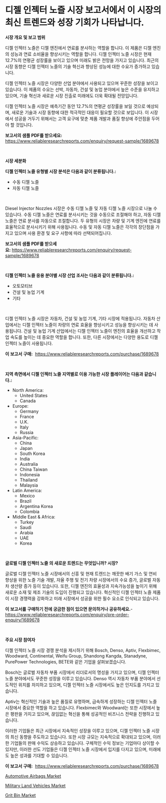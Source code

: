 <p><h1>디젤 인젝터 노즐 시장 보고서에서 이 시장의 최신 트렌드와 성장 기회가 나타납니다.</h1></p><p><strong>시장 개요 및 보고 범위</strong></p>
<p><p>디젤 인젝터 노즐은 디젤 엔진에서 연료를 분사하는 역할을 합니다. 이 제품은 디젤 엔진의 성능과 연료 소비율을 향상시키는 역할을 합니다. 디젤 인젝터 노즐 시장은 현재 12.7%의 연평균 성장률을 보이고 있으며 미래도 밝은 전망을 가지고 있습니다. 최근의 시장 동향은 디젤 인젝터 노즐의 기술 혁신과 향상된 성능에 대한 수요가 증가하고 있습니다.</p><p>디젤 인젝터 노즐 시장은 다양한 산업 분야에서 사용되고 있으며 꾸준한 성장을 보이고 있습니다. 이 제품의 수요는 선박, 자동차, 건설 및 농업 분야에서 높은 수준을 유지하고 있으며, 기술 혁신과 새로운 시장 진출로 미래에도 더욱 확대될 전망입니다.</p><p>디젤 인젝터 노즐 시장은 예측기간 동안 12.7%의 연평균 성장률을 보일 것으로 예상되며, 새로운 기술과 시장 동향에 대한 적극적인 대응이 필요할 것으로 보입니다. 이 시장에서 성공을 거두기 위해서는 고객 요구에 맞춘 제품 개발과 품질 향상에 주안점을 두어야 할 것입니다.</p></p>
<p><strong>보고서의 샘플 PDF를 받으세요:</strong> <a href="https://www.reliableresearchreports.com/enquiry/request-sample/1689678">https://www.reliableresearchreports.com/enquiry/request-sample/1689678</a></p>
<p>&nbsp;</p>
<p><strong>시장 세분화</strong></p>
<p><strong>디젤 인젝터 노즐 유형별 시장 분석은 다음과 같이 분류됩니다.:</strong></p>
<p><ul><li>수동 디젤 노즐</li><li>자동 디젤 노즐</li></ul></p>
<p>&nbsp;</p>
<p><p>Diesel Injector Nozzles 시장은 수동 디젤 노즐 및 자동 디젤 노즐 시장으로 나눌 수 있습니다. 수동 디젤 노즐은 연료를 분사시키는 것을 수동으로 조절해야 하고, 자동 디젤 노즐은 연료 분사를 자동으로 조절합니다. 두 유형의 시장은 차량 및 기계 엔진에 연료를 효율적으로 분사시키기 위해 사용됩니다. 수동 및 자동 디젤 노즐은 각각의 장단점을 가지고 있으며 사용 환경 및 요구 사항에 따라 선택되어집니다.</p></p>
<p><strong>보고서의 샘플 PDF를 받으세요:</strong>&nbsp;<a href="https://www.reliableresearchreports.com/enquiry/request-sample/1689678">https://www.reliableresearchreports.com/enquiry/request-sample/1689678</a></p>
<p>&nbsp;</p>
<p><strong> 디젤 인젝터 노즐 응용 분야별 시장 산업 조사는 다음과 같이 분류됩니다.:</strong></p>
<p><ul><li>오토모티브</li><li>건설 및 농업 기계</li><li>기타</li></ul></p>
<p>&nbsp;</p>
<p><p>디젤 인젝터 노즐 시장은 자동차, 건설 및 농업 기계, 기타 시장에 적용됩니다. 자동차 산업에서는 디젤 인젝터 노즐이 차량의 연료 효율을 향상시키고 성능을 향상시키는 데 사용됩니다. 건설 및 농업 기계 산업에서는 디젤 인젝터 노즐이 엔진의 효율을 개선하고 작업 속도를 높이는 데 중요한 역할을 합니다. 또한, 다른 시장에서는 다양한 용도로 디젤 인젝터 노즐이 사용됩니다.</p></p>
<p><strong>이 보고서 구매:</strong>&nbsp; <a href="https://www.reliableresearchreports.com/purchase/1689678">https://www.reliableresearchreports.com/purchase/1689678</a></p>
<p>&nbsp;</p>
<p><strong>지역 측면에서 디젤 인젝터 노즐 지역별로 이용 가능한 시장 플레이어는 다음과 같습니다.:</strong></p>
<p><ul>
    <li>
        North America:
        <ul>
            <li>United States</li>
            <li>Canada</li>
        </ul>
    </li>
    <li>
        Europe:
        <ul>
            <li>Germany</li>
            <li>France</li>
            <li>U.K.</li>
            <li>Italy</li>
            <li>Russia</li>
        </ul>
    </li>
    <li>
        Asia-Pacific:
        <ul>
            <li>China</li>
            <li>Japan</li>
            <li>South Korea</li>
            <li>India</li>
            <li>Australia</li>
            <li>China Taiwan</li>
            <li>Indonesia</li>
            <li>Thailand</li>
            <li>Malaysia</li>
        </ul>
    </li>
    <li>
        Latin America:
        <ul>
            <li>Mexico</li>
            <li>Brazil</li>
            <li>Argentina Korea</li>
            <li>Colombia</li>
        </ul>
    </li>
    <li>
        Middle East & Africa:
        <ul>
            <li>Turkey</li>
            <li>Saudi</li>
            <li>Arabia</li>
            <li>UAE</li>
            <li>Korea</li>
        </ul>
    </li>
    </ul></p>
<p>&nbsp;</p>
<p><strong>글로벌 디젤 인젝터 노즐 의 새로운 트렌드는 무엇입니까? 시장?</strong></p>
<p><p>글로벌 디젤 인젝터 노즐 시장에서의 신흥 및 현재 트렌드는 깨끗한 배기 가스 및 연비 향상을 위한 노즐 기술 개발, 자율 주행 및 전기 차량 시장에서의 수요 증가, 글로벌 자동차 생산량 증가 등이 있습니다. 또한, 디젤 엔진의 효율성과 지속가능성을 높이기 위해 새로운 소재 및 제조 기술의 도입이 진행되고 있습니다. 혁신적인 디젤 인젝터 노즐 제품이 시장 경쟁력을 강화하고 미래 시장에서 성공을 위한 필수 요소로 인식되고 있습니다.</p></p>
<p><strong>이 보고서를 구매하기 전에 궁금한 점이 있으면 문의하거나 공유하세요.</strong>- <a href="https://www.reliableresearchreports.com/enquiry/pre-order-enquiry/1689678">https://www.reliableresearchreports.com/enquiry/pre-order-enquiry/1689678</a></p>
<p>&nbsp;</p>
<p><strong>주요 시장 참여자</strong></p>
<p><p>디젤 인젝터 노즐 시장 경쟁 분석을 제시하기 위해 Bosch, Denso, Aptiv, Flexbimec, Woodward, Continental, Weifu Group, Shandong Kangda, Stanadyne, PurePower Technologies, BETE와 같은 기업을 살펴보겠습니다. </p><p>Bosch는 글로벌 자동차 부품 시장에서 리더로서의 명성을 가지고 있으며, 디젤 인젝터 노즐 분야에서도 꾸준한 성장을 이루고 있습니다. Denso 역시 자동차 부품 분야에서 선도적인 위치를 차지하고 있으며, 디젤 인젝터 노즐 시장에서도 높은 인지도를 가지고 있습니다. </p><p>Aptiv는 혁신적인 기술과 높은 품질로 유명하며, 급속하게 성장하는 디젤 인젝터 노즐 시장에서 중요한 역할을 하고 있습니다. Flexbimec와 Woodward는 또한 시장에서 높은 평판을 가지고 있으며, 끊임없는 혁신을 통해 성공적인 비즈니스 전략을 진행하고 있습니다. </p><p>이러한 기업들은 최근 시장에서 지속적인 성장을 이루고 있으며, 디젤 인젝터 노즐 시장의 최신 동향을 주도하고 있습니다. 또한 시장 규모는 지속적으로 확대되고 있으며, 이러한 기업들의 판매 수익도 상승하고 있습니다. 구체적인 수익 정보는 기업마다 상이할 수 있지만, 이러한 선도 기업들은 디젤 인젝터 노즐 시장에서 입지를 다지고 있으며, 미래에도 높은 성과를 기대할 수 있습니다.</p></p>
<p><strong>이 보고서 구매:</strong>&nbsp;&nbsp;<a href="https://www.reliableresearchreports.com/purchase/1689678">https://www.reliableresearchreports.com/purchase/1689678</a></p>
<p><p><a href="https://military-diascia-e68.notion.site/Automotive-Airbags-Market-A-Comprehensive-Report-of-its-Market-Share-Growth-Trends-2024-2031-526247cbbccc4cb2967ac184a3143fe3">Automotive Airbags Market</a></p><p><a href="https://sudsy-motorcycle-bbc.notion.site/Military-Land-Vehicles-Market-Research-Report-Reveals-The-Latest-Trends-And-Opportunities-of-this-Ma-fb1f4e0dc54c448a9c8cc50dd443849b">Military Land Vehicles Market</a></p><p><a href="https://github.com/edytherolanlouisejk1miz0wig/Market-Research-Report-List-1/blob/main/grit-bin-market.md">Grit Bin Market</a></p></p>
